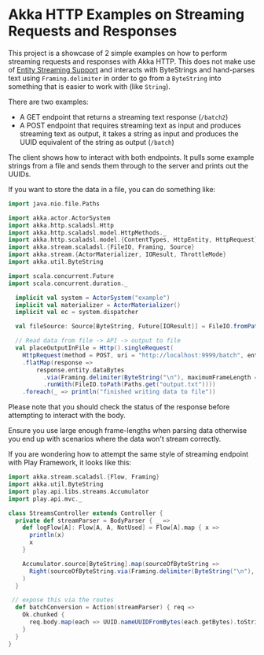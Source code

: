 # Akka HTTP Examples on Streaming Requests and Responses

This project is a showcase of 2 simple examples on how to perform streaming requests and responses with Akka HTTP. 
This does not make use of [Entity Streaming Support](http://doc.akka.io/docs/akka-http/10.0.5/scala/http/routing-dsl/source-streaming-support.html#source-streaming)
and interacts with ByteStrings and hand-parses text using `Framing.delimiter` in order to go from a `ByteString` into 
something that is easier to work with (like `String`).

There are two examples: 

- A GET endpoint that returns a streaming text response (`/batch2`) 
- A POST endpoint that requires streaming text as input and produces streaming text as output, it takes a string as 
input and produces the UUID equivalent of the string as output (`/batch`)

The client shows how to interact with both endpoints. It pulls some example strings from a file and sends them through 
to the server and prints out the UUIDs.

If you want to store the data in a file, you can do something like: 
```scala
import java.nio.file.Paths

import akka.actor.ActorSystem
import akka.http.scaladsl.Http
import akka.http.scaladsl.model.HttpMethods._
import akka.http.scaladsl.model.{ContentTypes, HttpEntity, HttpRequest}
import akka.stream.scaladsl.{FileIO, Framing, Source}
import akka.stream.{ActorMaterializer, IOResult, ThrottleMode}
import akka.util.ByteString

import scala.concurrent.Future
import scala.concurrent.duration._

  implicit val system = ActorSystem("example")
  implicit val materializer = ActorMaterializer()
  implicit val ec = system.dispatcher

  val fileSource: Source[ByteString, Future[IOResult]] = FileIO.fromPath(Paths.get("example.txt"))

  // Read data from file -> API -> output to file
  val placeOutputInFile = Http().singleRequest(
    HttpRequest(method = POST, uri = "http://localhost:9999/batch", entity = HttpEntity(ContentTypes.`text/plain(UTF-8)`, fileSource)))
    .flatMap(response =>
        response.entity.dataBytes
          .via(Framing.delimiter(ByteString("\n"), maximumFrameLength = 256))
          .runWith(FileIO.toPath(Paths.get("output.txt"))))
    .foreach(_ => println("finished writing data to file"))
```

Please note that you should check the status of the response before attempting to interact with the body.

Ensure you use large enough frame-lengths when parsing data otherwise you end up with scenarios where the data won't
stream correctly.


If you are wondering how to attempt the same style of streaming endpoint with Play Framework, it looks like this:
```scala
import akka.stream.scaladsl.{Flow, Framing}
import akka.util.ByteString
import play.api.libs.streams.Accumulator
import play.api.mvc._

class StreamsController extends Controller {
  private def streamParser = BodyParser { _ =>
    def logFlow[A]: Flow[A, A, NotUsed] = Flow[A].map { x =>
      println(x)
      x
    }

    Accumulator.source[ByteString].map(sourceOfByteString =>
      Right(sourceOfByteString.via(Framing.delimiter(ByteString("\n"), 128)).map(_.utf8String.trim).via(logFlow))
    )
  }

 // expose this via the routes
  def batchConversion = Action(streamParser) { req =>
    Ok.chunked {
      req.body.map(each => UUID.nameUUIDFromBytes(each.getBytes).toString + "\n")
    }
  }
}
```
